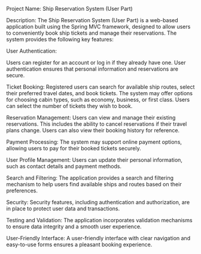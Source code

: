 Project Name: Ship Reservation System (User Part)

Description:
The Ship Reservation System (User Part) is a web-based application built using the Spring MVC framework, designed to allow users to conveniently book ship tickets and manage their reservations. The system provides the following key features:

User Authentication:

Users can register for an account or log in if they already have one.
User authentication ensures that personal information and reservations are secure.

Ticket Booking:
Registered users can search for available ship routes, select their preferred travel dates, and book tickets.
The system may offer options for choosing cabin types, such as economy, business, or first class.
Users can select the number of tickets they wish to book.

Reservation Management:
Users can view and manage their existing reservations.
This includes the ability to cancel reservations if their travel plans change.
Users can also view their booking history for reference.

Payment Processing:
The system may support online payment options, allowing users to pay for their booked tickets securely.

User Profile Management:
Users can update their personal information, such as contact details and payment methods.

Search and Filtering:
The application provides a search and filtering mechanism to help users find available ships and routes based on their preferences.

Security:
Security features, including authentication and authorization, are in place to protect user data and transactions.

Testing and Validation:
The application incorporates validation mechanisms to ensure data integrity and a smooth user experience.

User-Friendly Interface:
A user-friendly interface with clear navigation and easy-to-use forms ensures a pleasant booking experience.
